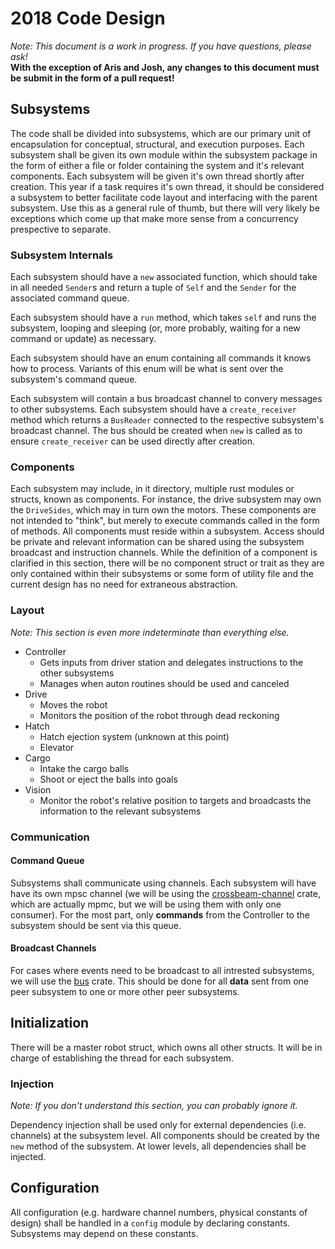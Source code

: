 # 2018 Code Design
*Note: This document is a work in progress. If you have questions, please ask!* <br>
**With the exception of Aris and Josh, any changes to this document must be submit in the form of a pull request!**

## Subsystems
The code shall be divided into subsystems, which are our primary unit of encapsulation for conceptual, 
structural, and execution purposes. Each subsystem shall be given its own module within the subsystem package in the form of either a file or folder containing the system and it's relevant components. Each subsystem will be given it's own thread shortly after creation. 
This year if a task requires it's own thread, it should be considered a subsystem to better facilitate code layout and interfacing with the parent subsystem. Use this as a general rule of thumb, but there will very likely be exceptions which come up that make more sense from a concurrency prespective to separate.

### Subsystem Internals
Each subsystem should have a `new` associated function, which should take in all needed `Sender`s
and return a tuple of `Self` and the `Sender` for the associated command queue.

Each subsystem should have a `run` method, which takes `self` and runs the subsystem, looping
and sleeping (or, more probably, waiting for a new command or update) as necessary.

Each subsystem should have an enum containing all commands it knows how to process. Variants of this enum
will be what is sent over the subsystem's command queue.

Each subsystem will contain a bus broadcast channel to convery messages to other subsystems.
Each subsystem should have a `create_receiver` method which returns a `BusReader` connected to the
respective subsystem's broadcast channel. The bus should be created when `new` is called as to ensure
`create_receiver` can be used directly after creation.

### Components
Each subsystem may include, in it directory, multiple rust modules or structs, known as components.
For instance, the drive subsystem may own the `DriveSides`, which may in turn own the motors. These
components are not intended to "think", but merely to execute commands called in the form of methods.
All components must reside within a subsystem. Access should be private and relevant information can
be shared using the subsystem broadcast and instruction channels. While the definition of a component
is clarified in this section, there will be no component struct or trait as they are only contained within
their subsystems or some form of utility file and the current design has no need for extraneous abstraction.

### Layout
*Note: This section is even more indeterminate than everything else.* 

- Controller
  - Gets inputs from driver station and delegates instructions to the other subsystems
  - Manages when auton routines should be used and canceled
- Drive
  - Moves the robot
  - Monitors the position of the robot through dead reckoning
- Hatch
  - Hatch ejection system (unknown at this point)
  - Elevator
- Cargo
  - Intake the cargo balls
  - Shoot or eject the balls into goals
- Vision
  - Monitor the robot's relative position to targets and broadcasts the information to the relevant subsystems


### Communication
#### Command Queue
Subsystems shall communicate using channels. Each subsystem will have have its own mpsc channel
(we will be using the [crossbeam-channel] crate, which are actually mpmc, but we will be using them
with only one consumer). For the most part, only **commands** from the Controller to the subsystem
should be sent via this queue. 

#### Broadcast Channels
For cases where events need to be broadcast to all intrested subsystems, we will use the [bus] crate.
This should be done for all **data** sent from one peer subsystem to one or more other peer subsystems. 

## Initialization

There will be a master robot struct, which owns all other structs. It will be in charge of establishing
the thread for each subsystem.

### Injection
*Note: If you don't understand this section, you can probably ignore it.*

Dependency injection shall be used only for external dependencies (i.e. channels) at the subsystem
level. All components should be created by the `new` method of the subsystem. At lower levels,
all dependencies shall be injected.



## Configuration
All configuration (e.g. hardware channel numbers, physical constants of design) shall be handled 
in a `config` module by declaring constants. Subsystems may depend on these constants. 


[crossbeam-channel]: https://github.com/crossbeam-rs/crossbeam/tree/master/crossbeam-channel
[bus]: https://github.com/jonhoo/bus
